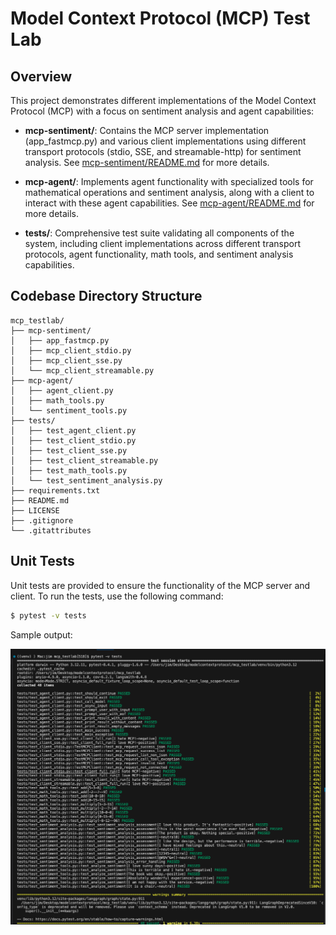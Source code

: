 # Model Context Protocol (MCP) Test Lab

## Overview

This project demonstrates different implementations of the Model Context Protocol (MCP) with a focus on sentiment analysis and agent capabilities:

- **mcp-sentiment/**: Contains the MCP server implementation (app_fastmcp.py) and various client implementations using different transport protocols (stdio, SSE, and streamable-http) for sentiment analysis.  See [mcp-sentiment/README.md](mcp-sentiment/README.md) for more details.

- **mcp-agent/**: Implements agent functionality with specialized tools for mathematical operations and sentiment analysis, along with a client to interact with these agent capabilities.  See [mcp-agent/README.md](mcp-agent/README.md) for more details.

- **tests/**: Comprehensive test suite validating all components of the system, including client implementations across different transport protocols, agent functionality, math tools, and sentiment analysis capabilities.

## Codebase Directory Structure

```plaintext
mcp_testlab/
├── mcp-sentiment/
│   ├── app_fastmcp.py
│   ├── mcp_client_stdio.py
│   ├── mcp_client_sse.py
│   └── mcp_client_streamable.py
├── mcp-agent/
│   ├── agent_client.py
│   ├── math_tools.py
│   └── sentiment_tools.py
├── tests/
│   ├── test_agent_client.py
│   ├── test_client_stdio.py
│   ├── test_client_sse.py
│   ├── test_client_streamable.py
│   ├── test_math_tools.py
│   └── test_sentiment_analysis.py
├── requirements.txt
├── README.md
├── LICENSE
├── .gitignore
└── .gitattributes
```

## Unit Tests
Unit tests are provided to ensure the functionality of the MCP server and client. To run the tests, use the following command:
```bash
$ pytest -v tests
```

Sample output:

![](./images/mcp_unit_tests.png)


